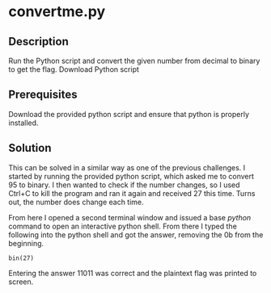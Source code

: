 # convertme.py

## Description

Run the Python script and convert the given number from decimal to binary to get the flag. Download Python script

## Prerequisites

Download the provided python script and ensure that python is properly installed.

## Solution

This can be solved in a similar way as one of the previous challenges. I started by running the provided python script, which asked me to convert 95 to binary. I then wanted to check if the number changes, so I used Ctrl+C to kill the program and ran it again and received 27 this time. Turns out, the number does change each time.

From here I opened a second terminal window and issued a base *python* command to open an interactive python shell. From there I typed the following into the python shell and got the answer, removing the 0b from the beginning.

```
bin(27)
```

Entering the answer 11011 was correct and the plaintext flag was printed to screen.